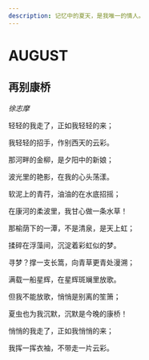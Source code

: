 ```yaml
---
description: 记忆中的夏天，是我唯一的情人。
---
```


# AUGUST

## **再别康桥**

_徐志摩_

轻轻的我走了，正如我轻轻的来；

我轻轻的招手，作别西天的云彩。



  
那河畔的金柳，是夕阳中的新娘；

波光里的艳影，在我的心头荡漾。



  
软泥上的青荇，油油的在水底招摇；

在康河的柔波里，我甘心做一条水草！



  
那榆荫下的一潭，不是清泉，是天上虹；

揉碎在浮藻间，沉淀着彩虹似的梦。



  
寻梦？撑一支长篙，向青草更青处漫溯；

满载一船星辉，在星辉斑斓里放歌。



  
但我不能放歌，悄悄是别离的笙箫；

夏虫也为我沉默，沉默是今晚的康桥！



  
悄悄的我走了，正如我悄悄的来；

我挥一挥衣袖，不带走一片云彩。

